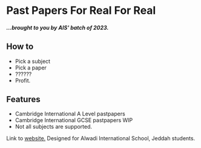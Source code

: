 # Past Papers For Real For Real
##### ...brought to you by AIS' batch of 2023.


## How to

- Pick a subject
- Pick a paper
- ??????
- Profit.

## Features

- Cambridge International A Level pastpapers
- Cambridge International GCSE pastpapers WIP
- Not all subjects are supported.


Link to [website.](https://ppfrfr23.web.app/)
Designed for Alwadi International School, Jeddah students.
